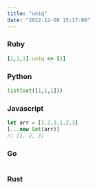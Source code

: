 ```yaml
---
title: "uniq"
date: "2022-12-09 15:17:00"
---
```


### Ruby

```ruby
[1,1,1].uniq => [1]
```

### Python

```python
list(set([1,1,1]))
```

### Javascript

```javascript
let arr = [1,2,3,1,2,3]
[...new Set(arr)]
// [1, 2, 3]
```

### Go

```go

```

### Rust

```rust

```

